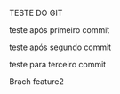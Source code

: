 TESTE DO GIT

teste após primeiro commit

teste após segundo commit

teste para terceiro commit

Brach feature2